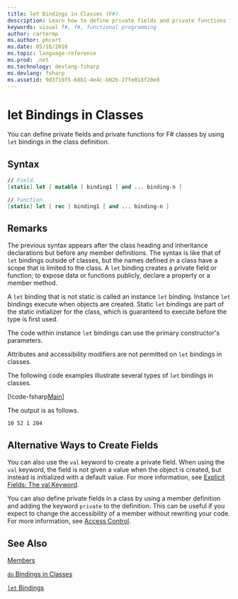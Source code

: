 ```yaml
---
title: let Bindings in Classes (F#)
description: Learn how to define private fields and private functions for F# classes by using 'let' bindings in the class definition.
keywords: visual f#, f#, functional programming
author: cartermp
ms.author: phcart
ms.date: 05/16/2016
ms.topic: language-reference
ms.prod: .net
ms.technology: devlang-fsharp
ms.devlang: fsharp
ms.assetid: 9d3710f5-68b1-4e4c-b02b-27fe018f20e8 
---
```


# let Bindings in Classes

You can define private fields and private functions for F# classes by using `let` bindings in the class definition.


## Syntax

```fsharp
// Field.
[static] let [ mutable ] binding1 [ and ... binding-n ]

// Function.
[static] let [ rec ] binding1 [ and ... binding-n ]
```

## Remarks
The previous syntax appears after the class heading and inheritance declarations but before any member definitions. The syntax is like that of `let` bindings outside of classes, but the names defined in a class have a scope that is limited to the class. A `let` binding creates a private field or function; to expose data or functions publicly, declare a property or a member method.

A `let` binding that is not static is called an instance `let` binding. Instance `let` bindings execute when objects are created. Static `let` bindings are part of the static initializer for the class, which is guaranteed to execute before the type is first used.

The code within instance `let` bindings can use the primary constructor's parameters.

Attributes and accessibility modifiers are not permitted on `let` bindings in classes.

The following code examples illustrate several types of `let` bindings in classes.

[!code-fsharp[Main](../../../../samples/snippets/fsharp/lang-ref-1/snippet3001.fs)]

The output is as follows.

```
10 52 1 204
```

## Alternative Ways to Create Fields
You can also use the `val` keyword to create a private field. When using the `val` keyword, the field is not given a value when the object is created, but instead is initialized with a default value. For more information, see [Explicit Fields: The val Keyword](explicit-fields-the-val-keyword.md).

You can also define private fields in a class by using a member definition and adding the keyword `private` to the definition. This can be useful if you expect to change the accessibility of a member without rewriting your code. For more information, see [Access Control](../access-control.md).

## See Also
[Members](index.md)

[`do` Bindings in Classes](do-bindings-in-classes.md)

[`let` Bindings](../functions/let-bindings.md)
